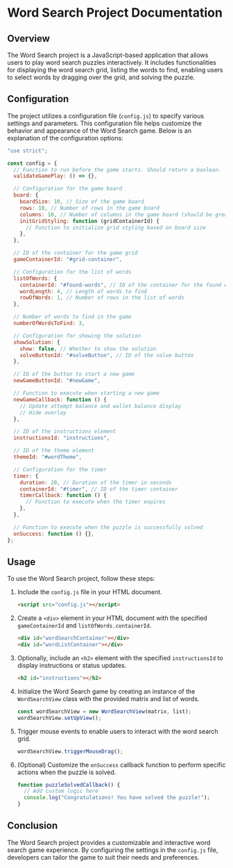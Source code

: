 # Word Search Project Documentation

## Overview

The Word Search project is a JavaScript-based application that allows users to play word search puzzles interactively. It includes functionalities for displaying the word search grid, listing the words to find, enabling users to select words by dragging over the grid, and solving the puzzle.

## Configuration

The project utilizes a configuration file (`config.js`) to specify various settings and parameters. This configuration file helps customize the behavior and appearance of the Word Search game. Below is an explanation of the configuration options:

```javascript
"use strict";

const config = {
  // Function to run before the game starts. Should return a boolean.
  validateGamePlay: () => {},

  // Configuration for the game board
  board: {
    boardSize: 10, // Size of the game board
    rows: 10, // Number of rows in the game board
    columns: 10, // Number of columns in the game board (should be greater than or equal to the number of rows)
    initGridStyling: function (gridContainerId) {
      // Function to initialize grid styling based on board size
    },
  },

  // ID of the container for the game grid
  gameContainerId: "#grid-container",

  // Configuration for the list of words
  listOfWords: {
    containerId: "#found-words", // ID of the container for the found words (words to find)
    wordLength: 4, // Length of words to find
    rowOfWords: 1, // Number of rows in the list of words
  },

  // Number of words to find in the game
  numberOfWordsToFind: 3,

  // Configuration for showing the solution
  showSolution: {
    show: false, // Whether to show the solution
    solveButtonId: "#solveButton", // ID of the solve button
  },

  // ID of the button to start a new game
  newGameButtonId: "#newGame",

  // Function to execute when starting a new game
  newGameCallback: function () {
    // Update attempt balance and wallet balance display
    // Hide overlay
  },

  // ID of the instructions element
  instructionsId: "instructions",

  // ID of the theme element
  themeId: "#wordTheme",

  // Configuration for the timer
  timer: {
    duration: 20, // Duration of the timer in seconds
    containerId: "#timer", // ID of the timer container
    timerCallback: function () {
      // Function to execute when the timer expires
    },
  },

  // Function to execute when the puzzle is successfully solved
  onSuccess: function () {},
};
```


## Usage

To use the Word Search project, follow these steps:

1. Include the `config.js` file in your HTML document.

   ```html
   <script src="config.js"></script>
   ```

2. Create a `<div>` element in your HTML document with the specified `gameContainerId` and `listOfWords.containerId`.

   ```html
   <div id="wordSearchContainer"></div>
   <div id="wordListContainer"></div>
   ```

3. Optionally, include an `<h2>` element with the specified `instructionsId` to display instructions or status updates.

   ```html
   <h2 id="instructions"></h2>
   ```

4. Initialize the Word Search game by creating an instance of the `WordSearchView` class with the provided matrix and list of words.

   ```javascript
   const wordSearchView = new WordSearchView(matrix, list);
   wordSearchView.setUpView();
   ```

5. Trigger mouse events to enable users to interact with the word search grid.

   ```javascript
   wordSearchView.triggerMouseDrag();
   ```

6. (Optional) Customize the `onSuccess` callback function to perform specific actions when the puzzle is solved.

   ```javascript
   function puzzleSolvedCallback() {
     // Add custom logic here
     console.log("Congratulations! You have solved the puzzle!");
   }
   ```

## Conclusion

The Word Search project provides a customizable and interactive word search game experience. By configuring the settings in the `config.js` file, developers can tailor the game to suit their needs and preferences.
